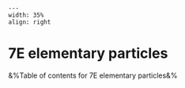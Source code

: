 
```{figure} /figures/busy.png
---
width: 35%
align: right
```
# 7E elementary particles

&%Table of contents for 7E elementary particles&%